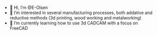 - 👋 Hi, I’m @E-Olsen
- 👀 I’m interested in several manufacturing processes, both addative and reductive methods (3d printing, wood working and metalworking)
- 🌱 I’m currently learning how to use 3d CADCAM with a focus on FreeCAD


<!---
E-Olsen/E-Olsen is a ✨ special ✨ repository because its `README.md` (this file) appears on your GitHub profile.
You can click the Preview link to take a look at your changes.
--->
